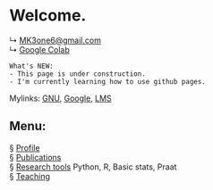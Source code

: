 # Welcome.


↳ MK3one6@gmail.com  
↳ [Google Colab]("https://colab.research.google.com/")
```
What's NEW:  
- This page is under construction. 
- I'm currently learning how to use github pages.
```

Mylinks: [GNU]("https://www.gnu.ac.kr"), [Google]("https://www.gogle.com"), [LMS]("https://rec.ac.kr/gnu")

## Menu:

§ [Profile](/contents/menu.md)  
§ [Publications]("https://www.google.com")  
§ [Research tools]("https://www.google.com") Python, R, Basic stats, Praat  
§ [Teaching]("https://www.google.com")  


